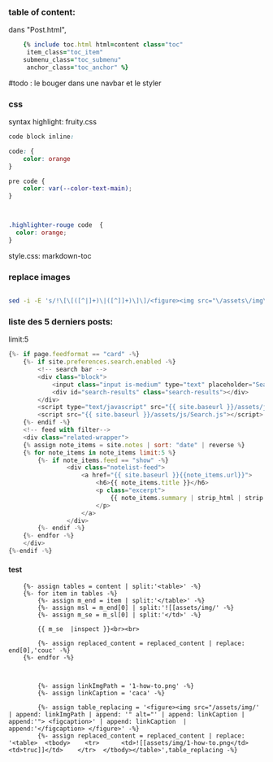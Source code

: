 ### table of content:
dans "Post.html", 
```ruby
    {% include toc.html html=content class="toc"
     item_class="toc_item"
    submenu_class="toc_submenu"
     anchor_class="toc_anchor" %}
```
#todo : le bouger dans une navbar et le styler

### css
syntax highlight: fruity.css


```css
code block inline: 

code: {
    color: orange
}

pre code {
    color: var(--color-text-main);
}



.highlighter-rouge code  {
  color: orange;
}

```
style.css:
 markdown-toc



### replace images

```bash

sed -i -E 's/!\[\[([^|]+)\|([^]]+)\]\]/<figure><img src="\/assets\/img\/\1" alt="\2"> <figcaption>\2<\/figcaption> <\/figure>/g' test.txt


```


### liste des 5 derniers posts:

limit:5

```javascript
{%- if page.feedformat == "card" -%}
    {%- if site.preferences.search.enabled -%}
        <!-- search bar -->
        <div class="block">
            <input class="input is-medium" type="text" placeholder="Search notes.." id="search-input" autocomplete="off">
            <div id="search-results" class="search-results"></div>
        </div>
        <script type="text/javascript" src="{{ site.baseurl }}/assets/js/vendor/lunr.min.js"></script>
        <script src="{{ site.baseurl }}/assets/js/Search.js"></script>
    {%- endif -%}
    <!-- feed with filter-->
    <div class="related-wrapper">
    {% assign note_items = site.notes | sort: "date" | reverse %}
    {% for note_items in note_items limit:5 %}
        {%- if note_items.feed == "show" -%}
                <div class="notelist-feed">
                    <a href="{{ site.baseurl }}{{note_items.url}}">
                        <h6>{{ note_items.title }}</h6>
                        <p class="excerpt">
                            {{ note_items.summary | strip_html | strip | remove: "[[" | remove: "]]" | remove: "-" | escape | truncate: 200 }}
                        </p>
                    </a>
                </div>
        {%- endif -%}
    {%- endfor -%}
    </div>
{%-endif -%}
```

#### test

        {%- assign tables = content | split:'<table>' -%}
        {%- for item in tables -%}
            {%- assign m_end = item | split:'</table>' -%}
            {%- assign msl = m_end[0] | split:'![[assets/img/' -%}
            {%- assign m_se = m_sl[0] | split:'</td>' -%}

            {{ m_se  |inspect }}<br><br>

            {%- assign replaced_content = replaced_content | replace: end[0],'couc' -%}
        {%- endfor -%}



            {%- assign linkImgPath = '1-how-to.png' -%}
            {%- assign linkCaption = 'caca' -%}

            {%- assign table_replacing = '<figure><img src="/assets/img/' | append: linkImgPath | append: '" alt="' | append: linkCaption | append:'"> <figcaption>' | append: linkCaption  | append:'</figcaption> </figure>' -%}
            {%- assign replaced_content = replaced_content | replace: '<table>  <tbody>    <tr>      <td>![[assets/img/1-how-to.png</td>      <td>truc]]</td>    </tr>  </tbody></table>',table_replacing -%}

